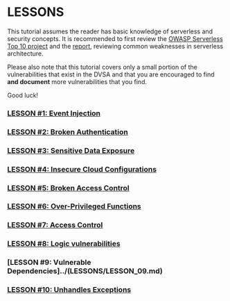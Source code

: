 # LESSONS
This tutorial assumes the reader has basic knowledge of serverless and security concepts. It is recommended to first review the [OWASP Serverless Top 10 project](https://www.owasp.org/index.php?title=OWASP_Serverless_Top_10_Project) and the [report](https://github.com/OWASP/Serverless-Top-10-Project/), reviewing common weaknesses in serverless architecture.

Please also note that this tutorial covers only a small portion of the vulnerabilities that exist in the DVSA and that you are encouraged to find **and document** more vulnerabilities that you find.

Good luck!


### [LESSON #1: Event Injection](../LESSONS/LESSON_01.md)
### [LESSON #2: Broken Authentication](../LESSONS/LESSON_02.md)
### [LESSON #3: Sensitive Data Exposure](../LESSONS/LESSON_03.md)
### [LESSON #4: Insecure Cloud Configurations](../LESSONS/LESSON_04.md)
### [LESSON #5: Broken Access Control](../LESSONS/LESSON_05.md)
### [LESSON #6: Over-Privileged Functions](../LESSONS/LESSON_06.md)
### [LESSON #7: Access Control ](../LESSONS/LESSON_07.md)
### [LESSON #8: Logic vulnerabilities](../LESSONS/LESSON_08.md)
### [LESSON #9: Vulnerable Dependencies]../(LESSONS/LESSON_09.md)
### [LESSON #10: Unhandles Exceptions](../LESSONS/LESSON_10.md)
